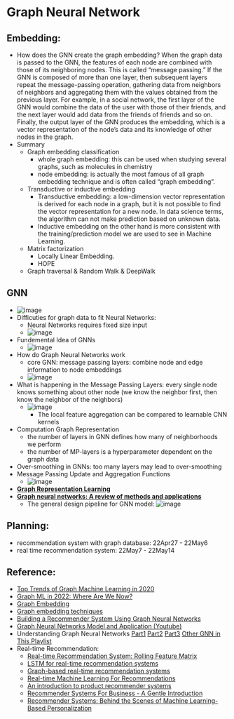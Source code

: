 # Graph Neural Network

## Embedding:
* How does the GNN create the graph embedding? When the graph data is passed to the GNN, the features of each node are combined with those of its neighboring nodes. This is called “message passing.” If the GNN is composed of more than one layer, then subsequent layers repeat the message-passing operation, gathering data from neighbors of neighbors and aggregating them with the values obtained from the previous layer. For example, in a social network, the first layer of the GNN would combine the data of the user with those of their friends, and the next layer would add data from the friends of friends and so on. Finally, the output layer of the GNN produces the embedding, which is a vector representation of the node’s data and its knowledge of other nodes in the graph.
* Summary
  * Graph embedding classification 
    * whole graph embedding: this can be used when studying several graphs, such as molecules in chemistry
    * node embedding: is actually the most famous of all graph embedding technique and is often called “graph embedding”.
  * Transductive or inductive embedding
    * Transductive embedding: a low-dimension vector representation is derived for each node in a graph, but it is not possible to find the vector representation for a new node. In data science terms, the algorithm can not make prediction based on unknown data.
    * Inductive embedding on the other hand is more consistent with the training/prediction model we are used to see in Machine Learning. 
  * Matrix factorization
    * Locally Linear Embedding.
    * HOPE
  * Graph traversal & Random Walk & DeepWalk

## GNN
* ![image](https://user-images.githubusercontent.com/16402963/166850171-a7a2d4ce-e7bf-417d-aff9-c0b1aea4e5b4.png)
* Difficuties for graph data to fit Neural Networks:
  * Neural Networks requires fixed size input
  * ![image](https://user-images.githubusercontent.com/16402963/166850373-9b493e43-838b-4d32-84a4-25530fcbdd4c.png)
* Fundemental Idea of GNNs
  * ![image](https://user-images.githubusercontent.com/16402963/166850505-977c1031-a396-4e57-a89d-3291a9a578f3.png)
* How do Graph Neural Networks work
  * core GNN: message passing layers: combine node and edge information to node embeddings
  * ![image](https://user-images.githubusercontent.com/16402963/166850596-f97945a2-1640-4817-b2fc-7592d4ec89ec.png)
* What is happening in the Message Passing Layers: every single node knows something about other node (we know the neighbor first, then know the neighbor of the neighbors)
  * ![image](https://user-images.githubusercontent.com/16402963/166851058-3570b1b3-891c-4cda-a977-ba7d319398d1.png)
    * The local feature aggregation can be compared to learnable CNN kernels
* Computation Graph Representation
  * the number of layers in GNN defines how many of neighborhoods we perform
  * the number of MP-layers is a hyperparameter dependent on the graph data
* Over-smoothing in GNNs: too many layers may lead to over-smoothing
* Message Passing Update and Aggregation Functions
  * ![image](https://user-images.githubusercontent.com/16402963/166851558-ab040c68-3813-4a5e-b852-c54b97d1f668.png)
* **[Graph Representation Learning](https://www.cs.mcgill.ca/~wlh/grl_book/files/GRL_Book.pdf)**
* **[Graph neural networks: A review of methods and applications](https://arxiv.org/ftp/arxiv/papers/1812/1812.08434.pdf)**
  * The general design pipeline for GNN model:
    ![image](https://user-images.githubusercontent.com/16402963/166852662-f6884552-10ac-4d89-9787-c46055eac3bc.png)


## Planning:
* recommendation system with graph database: 22Apr27 - 22May6
* real time recommendation system: 22May7 - 22May14

## Reference:
* [Top Trends of Graph Machine Learning in 2020](https://towardsdatascience.com/top-trends-of-graph-machine-learning-in-2020-1194175351a3)
* [Graph ML in 2022: Where Are We Now?](https://towardsdatascience.com/graph-ml-in-2022-where-are-we-now-f7f8242599e0) 
* [Graph Embedding](https://dmccreary.medium.com/understanding-graph-embeddings-79342921a97f) 
* [Graph embedding techniques](https://medium.com/@st3llasia/graph-embedding-techniques-7d5386c88c5)
* [Building a Recommender System Using Graph Neural Networks](https://medium.com/decathlontechnology/building-a-recommender-system-using-graph-neural-networks-2ee5fc4e706d)
* [Graph Neural Networks Model and Application (Youtube)](https://www.youtube.com/watch?v=zCEYiCxrL_0)
* Understanding Graph Neural Networks [Part1](https://www.youtube.com/watch?v=fOctJB4kVlM) [Part2](https://www.youtube.com/watch?v=ABCGCf8cJOE&list=PLV8yxwGOxvvoNkzPfCx2i8an--Tkt7O8Z&index=2) [Part3](https://www.youtube.com/watch?v=0YLZXjMHA-8&list=PLV8yxwGOxvvoNkzPfCx2i8an--Tkt7O8Z&index=3) [Other GNN in This Playlist](https://www.youtube.com/playlist?list=PLV8yxwGOxvvoNkzPfCx2i8an--Tkt7O8Z)
* Real-time Recommendation:
   * [Real-time Recommendation System: Rolling Feature Matrix](https://towardsdatascience.com/real-time-recommendation-system-rolling-feature-matrix-f5ca701439df)
   * [LSTM for real-time recommendation systems](https://bond-kirill-alexandrovich.medium.com/lstm-for-real-time-recommendation-systems-f5191d564be5)
   * [Graph-based real-time recommendation systems](https://medium.com/quantyca/graph-based-real-time-recommendation-systems-8a6b3909b603)
   * [Real-time Machine Learning For Recommendations](https://eugeneyan.com/writing/real-time-recommendations/)
   * [An introduction to product recommender systems](https://www.dynamicyield.com/lesson/introduction-to-product-recommender-systems/)
   * [Recommender Systems For Business - A Gentle Introduction](https://www.width.ai/post/recommender-systems-recommendation-systems)
   * [Recommender Systems: Behind the Scenes of Machine Learning-Based Personalization](https://www.altexsoft.com/blog/recommender-system-personalization/)
